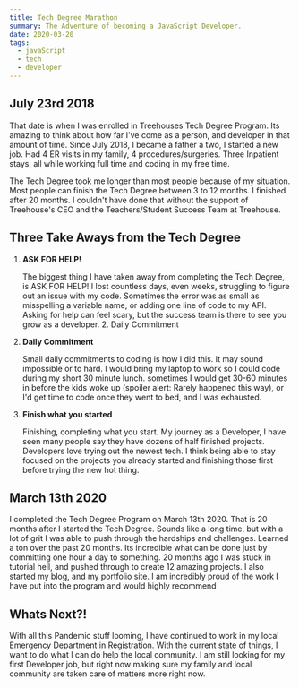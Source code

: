 ```yaml
---
title: Tech Degree Marathon
summary: The Adventure of becoming a JavaScript Developer.
date: 2020-03-20
tags:
  - javaScript
  - tech
  - developer
---
```


## July 23rd 2018

That date is when I was enrolled in Treehouses Tech Degree Program. Its amazing to think about how far I've come as a person, and developer in that amount of time.
Since July 2018, I became a father a two, I started a new job. Had 4 ER visits in my family, 4 procedures/surgeries. Three Inpatient stays, all while working full time and coding in my free time.

The Tech Degree took me longer than most people because of my situation. Most people can finish the Tech Degree between 3 to 12 months. I finished after 20 months. I couldn't have done that without the support of Treehouse's CEO and the Teachers/Student Success Team at Treehouse.

## Three Take Aways from the Tech Degree

1. **ASK FOR HELP!**

   The biggest thing I have taken away from completing the Tech Degree, is ASK FOR HELP! I lost countless days, even weeks, struggling to figure out an issue with my code. Sometimes the error was as small as misspelling a variable name, or adding one line of code to my API. Asking for help can feel scary, but the success team is there to see you grow as a developer. 2. Daily Commitment

2. **Daily Commitment**

   Small daily commitments to coding is how I did this. It may sound impossible or to hard. I would bring my laptop to work so I could code during my short 30 minute lunch. sometimes I would get 30-60 minutes in before the kids woke up (spoiler alert: Rarely happened this way), or I'd get time to code once they went to bed, and I was exhausted.

3. **Finish what you started**

   Finishing, completing what you start. My journey as a Developer, I have seen many people say they have dozens of half finished projects. Developers love trying out the newest tech. I think being able to stay focused on the projects you already started and finishing those first before trying the new hot thing.

## March 13th 2020

I completed the Tech Degree Program on March 13th 2020. That is 20 months after I started the Tech Degree. Sounds like a long time, but with a lot of grit I was able to push through the hardships and challenges. Learned a ton over the past 20 months. Its incredible what can be done just by committing one hour a day to something. 20 months ago I was stuck in tutorial hell, and pushed through to create 12 amazing projects. I also started my blog, and my portfolio site.
I am incredibly proud of the work I have put into the program and would highly recommend

## Whats Next?!

With all this Pandemic stuff looming, I have continued to work in my local Emergency Department in Registration. With the current state of things, I want to do what I can do help the local community. I am still looking for my first Developer job, but right now making sure my family and local community are taken care of matters more right now.
